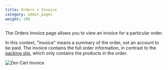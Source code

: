 ```yaml
---
title: Orders > Invoice
category: admin_pages
weight: 100 
---
```


The Orders Invoice page allows you to view an invoice for a particular order.

In this context, "invoice" means a summary of the order, not an account to be paid.  The invoice contains the full order information, in contrast to the [packing slip](/user/admin_pages/customers/orders_packingslip/), which only contains the products in the order. 

<img src="/images/invoice.png" alt="Zen Cart Invoice" /> 

  


